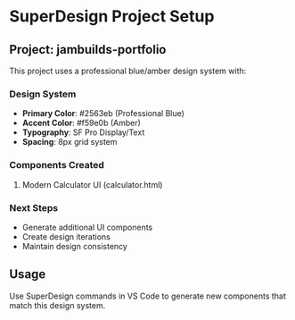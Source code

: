 # SuperDesign Project Setup

## Project: jambuilds-portfolio

This project uses a professional blue/amber design system with:

### Design System
- **Primary Color**: #2563eb (Professional Blue)
- **Accent Color**: #f59e0b (Amber)
- **Typography**: SF Pro Display/Text
- **Spacing**: 8px grid system

### Components Created
1. Modern Calculator UI (calculator.html)

### Next Steps
- Generate additional UI components
- Create design iterations
- Maintain design consistency

## Usage
Use SuperDesign commands in VS Code to generate new components that match this design system.